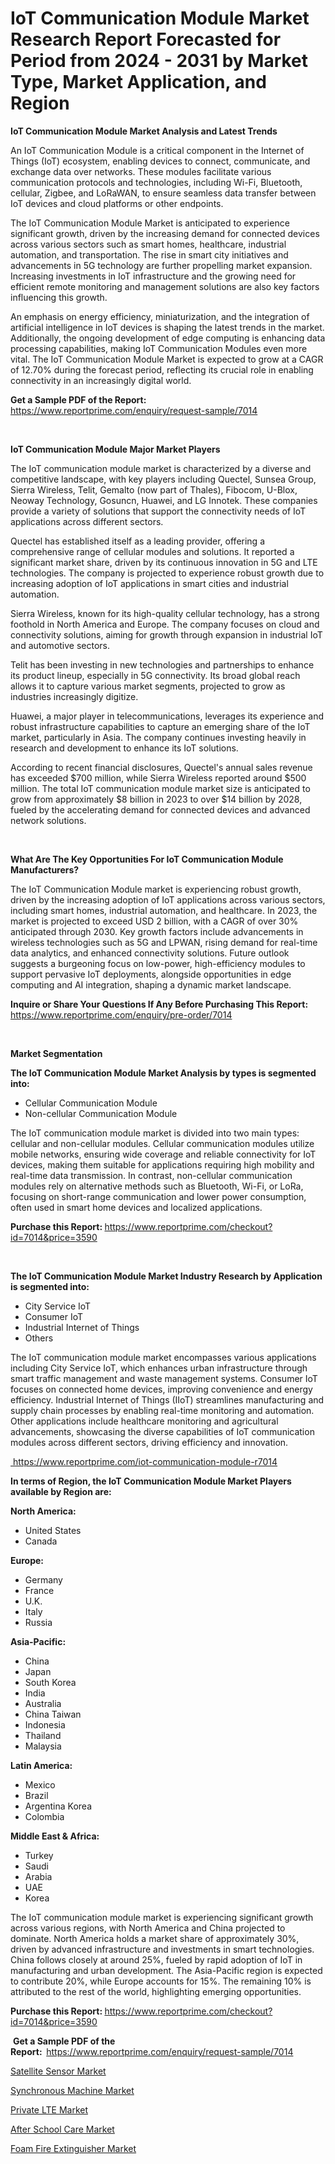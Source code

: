 <p><h1>IoT Communication Module Market Research Report Forecasted for Period from 2024 -  2031 by Market Type, Market Application, and Region</h1></p><p><strong>IoT Communication Module Market Analysis and Latest Trends</strong></p>
<p><p>An IoT Communication Module is a critical component in the Internet of Things (IoT) ecosystem, enabling devices to connect, communicate, and exchange data over networks. These modules facilitate various communication protocols and technologies, including Wi-Fi, Bluetooth, cellular, Zigbee, and LoRaWAN, to ensure seamless data transfer between IoT devices and cloud platforms or other endpoints. </p><p>The IoT Communication Module Market is anticipated to experience significant growth, driven by the increasing demand for connected devices across various sectors such as smart homes, healthcare, industrial automation, and transportation. The rise in smart city initiatives and advancements in 5G technology are further propelling market expansion. Increasing investments in IoT infrastructure and the growing need for efficient remote monitoring and management solutions are also key factors influencing this growth.</p><p>An emphasis on energy efficiency, miniaturization, and the integration of artificial intelligence in IoT devices is shaping the latest trends in the market. Additionally, the ongoing development of edge computing is enhancing data processing capabilities, making IoT Communication Modules even more vital. The IoT Communication Module Market is expected to grow at a CAGR of 12.70% during the forecast period, reflecting its crucial role in enabling connectivity in an increasingly digital world.</p></p>
<p><strong>Get a Sample PDF of the Report:&nbsp;</strong> <a href="https://www.reportprime.com/enquiry/request-sample/7014?utm_campaign=1113&utm_medium=2&utm_source=Github&utm_content=ia&utm_term=25112024&utm_id=iot-communication-module">https://www.reportprime.com/enquiry/request-sample/7014</a></p>
<p>&nbsp;</p>
<p><strong>IoT Communication Module Major Market Players</strong></p>
<p><p>The IoT communication module market is characterized by a diverse and competitive landscape, with key players including Quectel, Sunsea Group, Sierra Wireless, Telit, Gemalto (now part of Thales), Fibocom, U-Blox, Neoway Technology, Gosuncn, Huawei, and LG Innotek. These companies provide a variety of solutions that support the connectivity needs of IoT applications across different sectors.</p><p>Quectel has established itself as a leading provider, offering a comprehensive range of cellular modules and solutions. It reported a significant market share, driven by its continuous innovation in 5G and LTE technologies. The company is projected to experience robust growth due to increasing adoption of IoT applications in smart cities and industrial automation.</p><p>Sierra Wireless, known for its high-quality cellular technology, has a strong foothold in North America and Europe. The company focuses on cloud and connectivity solutions, aiming for growth through expansion in industrial IoT and automotive sectors. </p><p>Telit has been investing in new technologies and partnerships to enhance its product lineup, especially in 5G connectivity. Its broad global reach allows it to capture various market segments, projected to grow as industries increasingly digitize.</p><p>Huawei, a major player in telecommunications, leverages its experience and robust infrastructure capabilities to capture an emerging share of the IoT market, particularly in Asia. The company continues investing heavily in research and development to enhance its IoT solutions.</p><p>According to recent financial disclosures, Quectel's annual sales revenue has exceeded $700 million, while Sierra Wireless reported around $500 million. The total IoT communication module market size is anticipated to grow from approximately $8 billion in 2023 to over $14 billion by 2028, fueled by the accelerating demand for connected devices and advanced network solutions.</p></p>
<p>&nbsp;</p>
<p><strong>What Are The Key Opportunities For IoT Communication Module Manufacturers?</strong></p>
<p><p>The IoT Communication Module market is experiencing robust growth, driven by the increasing adoption of IoT applications across various sectors, including smart homes, industrial automation, and healthcare. In 2023, the market is projected to exceed USD 2 billion, with a CAGR of over 30% anticipated through 2030. Key growth factors include advancements in wireless technologies such as 5G and LPWAN, rising demand for real-time data analytics, and enhanced connectivity solutions. Future outlook suggests a burgeoning focus on low-power, high-efficiency modules to support pervasive IoT deployments, alongside opportunities in edge computing and AI integration, shaping a dynamic market landscape.</p></p>
<p><strong>Inquire or Share Your Questions If Any Before Purchasing This Report:</strong> <a href="https://www.reportprime.com/enquiry/pre-order/7014?utm_campaign=1113&utm_medium=2&utm_source=Github&utm_content=ia&utm_term=25112024&utm_id=iot-communication-module">https://www.reportprime.com/enquiry/pre-order/7014</a></p>
<p>&nbsp;</p>
<p><strong>Market Segmentation</strong></p>
<p><strong>The IoT Communication Module Market Analysis by types is segmented into:</strong></p>
<p><ul><li>Cellular Communication Module</li><li>Non-cellular Communication Module</li></ul></p>
<p><p>The IoT communication module market is divided into two main types: cellular and non-cellular modules. Cellular communication modules utilize mobile networks, ensuring wide coverage and reliable connectivity for IoT devices, making them suitable for applications requiring high mobility and real-time data transmission. In contrast, non-cellular communication modules rely on alternative methods such as Bluetooth, Wi-Fi, or LoRa, focusing on short-range communication and lower power consumption, often used in smart home devices and localized applications.</p></p>
<p><strong>Purchase this Report:&nbsp;</strong><a href="https://www.reportprime.com/checkout?id=7014&price=3590&utm_campaign=1113&utm_medium=2&utm_source=Github&utm_content=ia&utm_term=25112024&utm_id=iot-communication-module">https://www.reportprime.com/checkout?id=7014&price=3590</a></p>
<p>&nbsp;</p>
<p><strong>The IoT Communication Module Market Industry Research by Application is segmented into:</strong></p>
<p><ul><li>City Service IoT</li><li>Consumer IoT</li><li>Industrial Internet of Things</li><li>Others</li></ul></p>
<p><p>The IoT communication module market encompasses various applications including City Service IoT, which enhances urban infrastructure through smart traffic management and waste management systems. Consumer IoT focuses on connected home devices, improving convenience and energy efficiency. Industrial Internet of Things (IIoT) streamlines manufacturing and supply chain processes by enabling real-time monitoring and automation. Other applications include healthcare monitoring and agricultural advancements, showcasing the diverse capabilities of IoT communication modules across different sectors, driving efficiency and innovation.</p></p>
<p><a href="https://www.reportprime.com/iot-communication-module-r7014?utm_campaign=1113&utm_medium=2&utm_source=Github&utm_content=ia&utm_term=25112024&utm_id=iot-communication-module">&nbsp;https://www.reportprime.com/iot-communication-module-r7014</a></p>
<p><strong>In terms of Region, the IoT Communication Module Market Players available by Region are:</strong></p>
<p>
    <p> <strong> North America: </strong>
        <ul>
            <li>United States</li>
            <li>Canada</li>
        </ul>
        </p> 
    <p> <strong> Europe: </strong>
        <ul>
            <li>Germany</li>
            <li>France</li>
            <li>U.K.</li>
            <li>Italy</li>
            <li>Russia</li>
        </ul>
        </p> 
    <p> <strong> Asia-Pacific: </strong>
        <ul>
            <li>China</li>
            <li>Japan</li>
            <li>South Korea</li>
            <li>India</li>
            <li>Australia</li>
            <li>China Taiwan</li>
            <li>Indonesia</li>
            <li>Thailand</li>
            <li>Malaysia</li>
        </ul>
        </p> 
    <p> <strong> Latin America: </strong>
        <ul>
            <li>Mexico</li>
            <li>Brazil</li>
            <li>Argentina Korea</li>
            <li>Colombia</li>
        </ul>
        </p> 
    <p> <strong> Middle East & Africa: </strong>
        <ul>
            <li>Turkey</li>
            <li>Saudi</li>
            <li>Arabia</li>
            <li>UAE</li>
            <li>Korea</li>
        </ul>
    </p>
    </p>
<p><p>The IoT communication module market is experiencing significant growth across various regions, with North America and China projected to dominate. North America holds a market share of approximately 30%, driven by advanced infrastructure and investments in smart technologies. China follows closely at around 25%, fueled by rapid adoption of IoT in manufacturing and urban development. The Asia-Pacific region is expected to contribute 20%, while Europe accounts for 15%. The remaining 10% is attributed to the rest of the world, highlighting emerging opportunities.</p></p>
<p><strong>Purchase this Report: </strong><a href="https://www.reportprime.com/checkout?id=7014&price=3590&utm_campaign=1113&utm_medium=2&utm_source=Github&utm_content=ia&utm_term=25112024&utm_id=iot-communication-module">https://www.reportprime.com/checkout?id=7014&price=3590</a></p>
<p>&nbsp;<strong>Get a Sample PDF of the Report:&nbsp;&nbsp;</strong><a href="https://www.reportprime.com/enquiry/request-sample/7014?utm_campaign=1113&utm_medium=2&utm_source=Github&utm_content=ia&utm_term=25112024&utm_id=iot-communication-module">https://www.reportprime.com/enquiry/request-sample/7014</a></p>
<p><strong></strong></p>
<p><p><a href="https://github.com/AbbasMahmud554/Market-Research-Report-List-1/blob/main/satellite-sensor-market.md?utm_campaign=1113&utm_medium=2&utm_source=Github&utm_content=ia&utm_term=25112024&utm_id=iot-communication-module">Satellite Sensor Market</a></p><p><a href="https://www.linkedin.com/pulse/synchronous-machine-market-global-regional-analysis-focus-d9bfe?utm_campaign=1113&utm_medium=2&utm_source=Github&utm_content=ia&utm_term=25112024&utm_id=iot-communication-module">Synchronous Machine Market</a></p><p><a href="https://github.com/GenaGaines34/Market-Research-Report-List-1/blob/main/private-lte-market.md?utm_campaign=1113&utm_medium=2&utm_source=Github&utm_content=ia&utm_term=25112024&utm_id=iot-communication-module">Private LTE Market</a></p><p><a href="https://issuu.com/reportprime-2/docs/after-school-care-market-size-2030._9da5f54bdab0bb?utm_campaign=1113&utm_medium=2&utm_source=Github&utm_content=ia&utm_term=25112024&utm_id=iot-communication-module">After School Care Market</a></p><p><a href="https://www.linkedin.com/pulse/deep-dive-foam-fire-extinguisher-market-itstrends-segmentation-ai8se?utm_campaign=1113&utm_medium=2&utm_source=Github&utm_content=ia&utm_term=25112024&utm_id=iot-communication-module">Foam Fire Extinguisher Market</a></p></p>